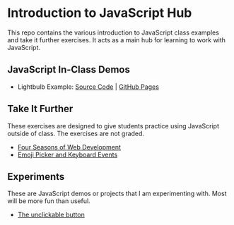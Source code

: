 # Introduction to JavaScript Hub
This repo contains the various introduction to JavaScript class examples and take it further exercises. It acts as a main hub for learning to work with JavaScript.

## JavaScript In-Class Demos
- Lightbulb Example: [Source Code](lightbulb/index.html) | [GitHub Pages](https://danstephenson.github.io/javascript-intro-hub/lightbulb/index.html)
<!-- - Change Events & Conditional Statements (Weather): [Source Code](color-change/index.html) [GitHub Pages](https://danstephenson.github.io/javascript-intro-hub/color-change/)-->


## Take It Further
These exercises are designed to give students practice using JavaScript outside of class. The exercises are not graded.

- [Four Seasons of Web Development](https://danstephenson.github.io/javascript-intro-hub/take-it-further/four-seasons/)
- [Emoji Picker and Keyboard Events](https://danstephenson.github.io/javascript-intro-hub/take-it-further/emojis/)

## Experiments
These are JavaScript demos or projects that I am experimenting with. Most will be more fun than useful.

- [The unclickable button](https://danstephenson.github.io/javascript-intro-hub/experiments/button-motion/)